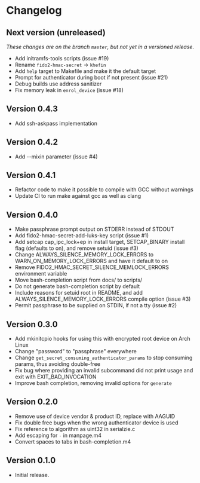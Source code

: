 # Changelog

## Next version (unreleased)

_These changes are on the branch `master`, but not yet in a versioned release._

* Add initramfs-tools scripts (issue #19)
* Rename `fido2-hmac-secret` -> `khefin`
* Add `help` target to Makefile and make it the default target
* Prompt for authenticator during boot if not present (issue #21)
* Debug builds use address sanitizer
* Fix memory leak in `enrol_device` (issue #18)

## Version 0.4.3

* Add ssh-askpass implementation

## Version 0.4.2

* Add --mixin parameter (issue #4)

## Version 0.4.1

* Refactor code to make it possible to compile with GCC without warnings
* Update CI to run make against gcc as well as clang

## Version 0.4.0

* Make passphrase prompt output on STDERR instead of STDOUT
* Add fido2-hmac-secret-add-luks-key script (issue #1)
* Add setcap cap_ipc_lock+ep in install target, SETCAP_BINARY install flag (defaults to on), and remove setuid (issue #3)
* Change ALWAYS_SILENCE_MEMORY_LOCK_ERRORS to WARN_ON_MEMORY_LOCK_ERRORS and have it default to on
* Remove FIDO2_HMAC_SECRET_SILENCE_MEMLOCK_ERRORS environment variable
* Move bash-completion script from docs/ to scripts/
* Do not generate bash-completion script by default
* Include reasons for setuid root in README, and add ALWAYS_SILENCE_MEMORY_LOCK_ERRORS compile option (issue #3)
* Permit passphrase to be supplied on STDIN, if not a tty (issue #2)

## Version 0.3.0

* Add mkinitcpio hooks for using this with encrypted root device on Arch Linux
* Change "password" to "passphrase" everywhere
* Change `get_secret_consuming_authenticator_params` to stop consuming params, thus avoiding double-free
* Fix bug where providing an invalid subcommand did not print usage and exit with EXIT_BAD_INVOCATION
* Improve bash completion, removing invalid options for `generate`

## Version 0.2.0

* Remove use of device vendor & product ID, replace with AAGUID
* Fix double free bugs when the wrong authenticator device is used
* Fix reference to algorithm as uint32 in serialzie.c
* Add escaping for `-` in manpage.m4
* Convert spaces to tabs in bash-completion.m4

## Version 0.1.0

* Initial release.
